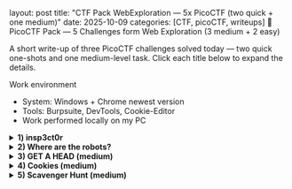 layout: post
title: "CTF Pack WebExploration — 5x PicoCTF (two quick + one medium)"
date: 2025-10-09
categories: [CTF, picoCTF, writeups]
🧩 PicoCTF Pack — 5 Challenges form Web Exploration (3 medium + 2 easy)

A short write-up of three PicoCTF challenges solved today — two quick one-shots and one medium-level task.
Click each title below to expand the details.

Work environment
- System: Windows + Chrome newest version
- Tools: Burpsuite, DevTools, Cookie-Editor
- Work performed locally on my PC  

<details> <summary><b>1) insp3ct0r </b></summary>
Inspector
🔍 Description
 
First task from Web Exploration field. Here we will have to use DevTools to inspect the site and find the flag.

🛠️ What I did

Opened the page: http://jupiter.challenges.picoctf.org:9670
The page looks like this:  
<img src="../assets/img/ctf-2025-web-exploration/insp3ct0r/5.png" width="600">  
And I click on the HOW tab. Here we can see that to make this site creator used a HTML, CSS and JS.  
<img src="../assets/img/ctf-2025-web-exploration/insp3ct0r/6.png" width="600">  

1. I open DevTool (F12) and start inspecting DOM. Almost immediately I found 1st part of the flag in the HTML file:
   
<img src="../assets/img/ctf-2025-web-exploration/insp3ct0r/1.png" width="600" width="600">

3. Then I move to sources and check mycss.css where I found 2nd part of the flag
   
<img src="../assets/img/ctf-2025-web-exploration/insp3ct0r/2.png" width="600">  

5. And then move to myjs.js where the last part of the flag is waiting.  

<img src="../assets/img/ctf-2025-web-exploration/insp3ct0r/3.png" width="600">  

</details>
<details> <summary><b>2) Where are the robots? </b></summary>
 Where are the robots?
🔍 Description
 
Pretty simple challenge. As the name indicates we will be checking robots.txt file  

🛠️ Steps

1. I open an URL given in the task, and I add at the end of it /robots.txt  
(<i>a text file that website owners create to tell web crawlers (like search engine bots) which pages or directories on their site should not be crawled</i>)

<img src="../assets/img/ctf-2025-web-exploration/where_are_the_robots/1.png" width="600">  

3. In the robot.txt we can see disallow file.html. I puit it at the end of the URL and there is the flag!

<img src="../assets/img/ctf-2025-web-exploration/where_are_the_robots/2.png" width="600">  

</details>
<details> <summary><b>3) GET A HEAD (medium)</b></summary>
GET A HEAD — (medium)
🔍 Description

A medium-level challenge involving the Burp Suite to manipulate the HTTPS requests.

🛠️ Steps to solve

1. Open the link from the task: http://mercury.picoctf.net:21939/

<img src="../assets/img/ctf-2025-web-exploration/GET_A_HEAD/4.png" width="600">  

2. The site changes color accordingly to the button we click. If we click blue option there is POST request, when red there is a GET  

BLUE:  

<img src="../assets/img/ctf-2025-web-exploration/GET_A_HEAD/5.png" width="600">  

RED:  

<img src="../assets/img/ctf-2025-web-exploration/GET_A_HEAD/6.png" width="600">  

6. As the title of the challenge is GET a HEAD - I assume the GET is the request we want to experiment with. I intercept GET request and switch GET for HEAD - as in the challenge title and send
And there it is! The flag:  

<img src="../assets/img/ctf-2025-web-exploration/GET_A_HEAD/3.png" width="600">  

</details>
<details> <summary><b>4) Cookies (medium)</b></summary>
Cookies — (medium)
🔍 Description
Who doesn't love cookies? Try to figure out the best one.
Here we will have to use cookies to find the flag. I'll use Chrome add-on Cookie-Manager - which allows users to view, edit, delete, and manage the cookies stored by their browse

🛠️ Steps to solve

1. I opened the page: http://mercury.picoctf.net:17781/ It looked like this:

<img src="../assets/img/ctf-2025-web-exploration/Cookies/1.png" width="600">  

After opening page we could see only one cookie Named: name with Value: -1  

3. First I opened Cookie-Editor add-on and tried to add earch for the cookie from the placeholder in the search bar: snickerdoodle - it was proper value, but wrong cookie. We got new cookie with value 0
  
5. Idea that popped in my head was: There is too many kind of cookies to tre guessing it :D. Let's try from a different angle.

<img src="../assets/img/Web Exploration/Cookies/3.png" width="600">  

7. I use Cookie-Editor to change the cookie value from 0, to 1 save it and reload the page and we got next cookie name but still wrong
  
9. Then I trieds 50, 40, 30 - nothing. Tried 20 and it works but wrong cookie (at this point I hoped the last one will be the flag) so I tried 29 - nothing, then 28 - cookie, but again, not very special... :)  

11. Finally I found the right one!

<img src="../assets/img/Web Exploration/Cookies/4.png" width="600">  

I'll add automated solution with Burp Suite intruder or another script soon, because it seems very so I'll leave place here for it! :D

</details>
<details> <summary><b>5) Scavenger Hunt (medium)</b></summary>
Cookies — (medium)
🔍 Description
There is some interesting information hidden around this site.
We will search throrugh the page, to find parts of the flag.

🛠️ What I did

1. First ofcourse I open the page: http://mercury.picoctf.net:5080/

3. And start classic from DevTools and DOM analyzing and immediately we can see first part of the flag

<img src="../assets/img/ctf-2025-web-exploration/Scavenger_Hunt/2.png" width="600">  

4. Then I go to sources and and CSS and here is the 2nd part... however we don't know how many parts there is, I don't think it will be only 3 :D

<img src="../assets/img/ctf-2025-web-exploration/Scavenger_Hunt/3.png" width="600">  

5. Let's go see the js file. Here we have hint <i>How can I keep Google from indexing my website?</i> instead of the flag part.
  
6. The idea that comes to my mind is to check as in previous challenge - robots.txt - so I add it to the URL and there it is 3rd part with another hint

<img src="../assets/img/ctf-2025-web-exploration/Scavenger_Hunt/1.png" width="600">

7. Here I stucked for a moment, had no really idea where to search only hint was that its apache. After about ~1hr of tries and doing some resarch I found that: .htaccess is a configuration file used by Apache-based web servers and it worked - I replaced /robots.txt at the end of the URL with /.htaccess and I found it 4th part of the flag with another hint
   
<img src="../assets/img/ctf-2025-web-exploration/Scavenger_Hunt/4.png" width="600">  

9. And another resarch, after some time I found that DS_Store is a file that stores custom attributes of its containing folder, such as folder view options, icon positions - It took me a while to find out, but there is final part!

<img src="../assets/img/ctf-2025-web-exploration/Scavenger_Hunt/7.png" width="600">  

</details>
